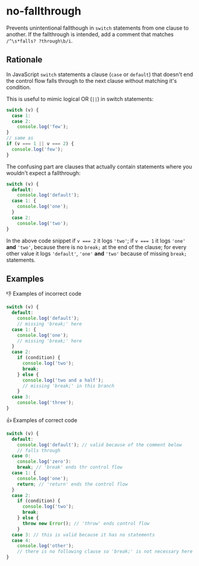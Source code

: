 # no-fallthrough

Prevents unintentional fallthough in `switch` statements from one clause to another. If the fallthrough is intended, add a comment that matches `/^\s*falls? ?through\b/i`.

## Rationale

In JavaScript `switch` statements a clause (`case` or `default`) that doesn't end the control flow falls through to the next clause without matching it's condition.

This is useful to mimic logical OR (`||`) in switch statements:

```ts
switch (v) {
  case 1:
  case 2:
    console.log('few');
}
// same as
if (v === 1 || v === 2) {
  console.log('few');
}
```

The confusing part are clauses that actually contain statements where you wouldn't expect a fallthrough:

```ts
switch (v) {
  default:
    console.log('default');
  case 1: {
    console.log('one');
  }
  case 2:
    console.log('two');
}
```

In the above code snippet if `v === 2` it logs `'two'`; if `v === 1` it logs `'one'` **and** `'two'`, because there is no `break;` at the end of the clause; for every other value it logs `'default'`, `'one'` **and** `'two'` because of missing `break;` statements.

## Examples

:thumbsdown: Examples of incorrect code

```ts
switch (v) {
  default:
    console.log('default');
    // missing 'break;' here
  case 1: {
    console.log('one');
    // missing 'break;' here
  }
  case 2:
    if (condition) {
      console.log('two');
      break;
    } else {
      console.log('two and a half');
      // missing 'break;' in this branch
    }
  case 3:
    console.log('three');
}
```

:thumbsup: Examples of correct code

```ts
switch (v) {
  default:
    console.log('default'); // valid because of the comment below
    // falls through
  case 0:
    console.log('zero'):
    break; // 'break' ends thr control flow
  case 1: {
    console.log('one');
    return; // 'return' ends the control flow
  }
  case 2:
    if (condition) {
      console.log('two');
      break;
    } else {
      throw new Error(); // 'throw' ends control flow
    }
  case 3: // this is valid because it has no statements
  case 4:
    console.log('other');
    // there is no following clause so 'break;' is not necessary here
}
```
